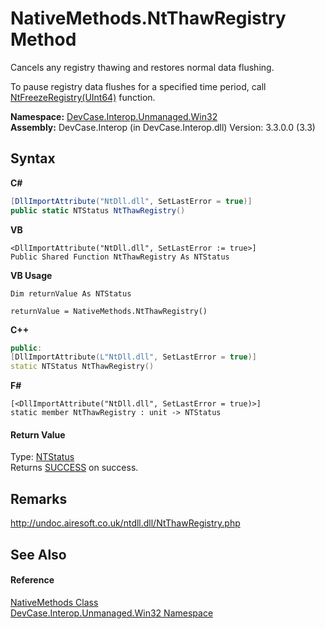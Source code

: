 # NativeMethods.NtThawRegistry Method 
 

Cancels any registry thawing and restores normal data flushing. 

 To pause registry data flushes for a specified time period, call <a href="M_DevCase_Interop_Unmanaged_Win32_NativeMethods_NtFreezeRegistry">NtFreezeRegistry(UInt64)</a> function.

**Namespace:**&nbsp;<a href="N_DevCase_Interop_Unmanaged_Win32">DevCase.Interop.Unmanaged.Win32</a><br />**Assembly:**&nbsp;DevCase.Interop (in DevCase.Interop.dll) Version: 3.3.0.0 (3.3)

## Syntax

**C#**<br />
``` C#
[DllImportAttribute("NtDll.dll", SetLastError = true)]
public static NTStatus NtThawRegistry()
```

**VB**<br />
``` VB
<DllImportAttribute("NtDll.dll", SetLastError := true>]
Public Shared Function NtThawRegistry As NTStatus
```

**VB Usage**<br />
``` VB Usage
Dim returnValue As NTStatus

returnValue = NativeMethods.NtThawRegistry()
```

**C++**<br />
``` C++
public:
[DllImportAttribute(L"NtDll.dll", SetLastError = true)]
static NTStatus NtThawRegistry()
```

**F#**<br />
``` F#
[<DllImportAttribute("NtDll.dll", SetLastError = true)>]
static member NtThawRegistry : unit -> NTStatus 

```


#### Return Value
Type: <a href="T_DevCase_Interop_Unmanaged_Win32_Enums_NTStatus">NTStatus</a><br />Returns <a href="T_DevCase_Interop_Unmanaged_Win32_Enums_NTStatus">SUCCESS</a> on success.

## Remarks
<a href="http://undoc.airesoft.co.uk/ntdll.dll/NtThawRegistry.php" target="_blank">http://undoc.airesoft.co.uk/ntdll.dll/NtThawRegistry.php</a>

## See Also


#### Reference
<a href="T_DevCase_Interop_Unmanaged_Win32_NativeMethods">NativeMethods Class</a><br /><a href="N_DevCase_Interop_Unmanaged_Win32">DevCase.Interop.Unmanaged.Win32 Namespace</a><br />